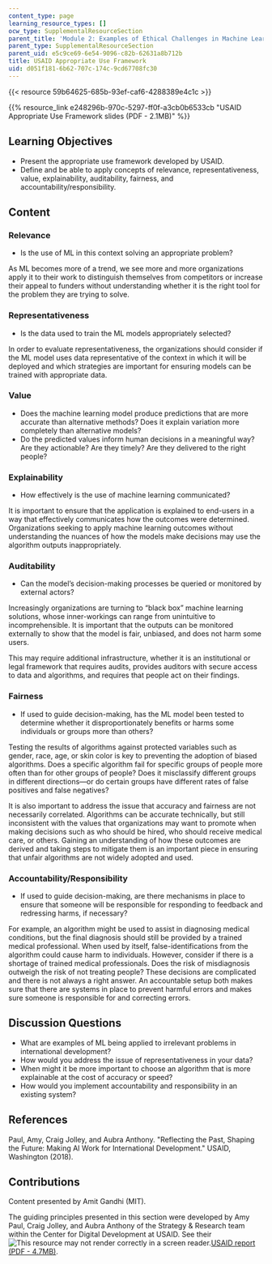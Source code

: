 ```yaml
---
content_type: page
learning_resource_types: []
ocw_type: SupplementalResourceSection
parent_title: 'Module 2: Examples of Ethical Challenges in Machine Learning'
parent_type: SupplementalResourceSection
parent_uid: e5c9ce69-6e54-9096-c82b-62631a8b712b
title: USAID Appropriate Use Framework
uid: d051f181-6b62-707c-174c-9cd67708fc30
---
```


{{< resource 59b64625-685b-93ef-caf6-4288389e4c1c >}}

{{% resource_link e248296b-970c-5297-ff0f-a3cb0b6533cb "USAID Appropriate Use Framework slides (PDF - 2.1MB)" %}}

Learning Objectives
-------------------

*   Present the appropriate use framework developed by USAID.
*   Define and be able to apply concepts of relevance, representativeness, value, explainability, auditability, fairness, and accountability/responsibility.

Content
-------

### Relevance

*   Is the use of ML in this context solving an appropriate problem?

As ML becomes more of a trend, we see more and more organizations apply it to their work to distinguish themselves from competitors or increase their appeal to funders without understanding whether it is the right tool for the problem they are trying to solve.

### Representativeness

*   Is the data used to train the ML models appropriately selected?

In order to evaluate representativeness, the organizations should consider if the ML model uses data representative of the context in which it will be deployed and which strategies are important for ensuring models can be trained with appropriate data.

### Value

*   Does the machine learning model produce predictions that are more accurate than alternative methods? Does it explain variation more completely than alternative models?
*   Do the predicted values inform human decisions in a meaningful way? Are they actionable? Are they timely? Are they delivered to the right people?

### Explainability

*   How effectively is the use of machine learning communicated?

It is important to ensure that the application is explained to end-users in a way that effectively communicates how the outcomes were determined. Organizations seeking to apply machine learning outcomes without understanding the nuances of how the models make decisions may use the algorithm outputs inappropriately.

### Auditability

*   Can the model’s decision-making processes be queried or monitored by external actors?

Increasingly organizations are turning to “black box” machine learning solutions, whose inner-workings can range from unintuitive to incomprehensible. It is important that the outputs can be monitored externally to show that the model is fair, unbiased, and does not harm some users.

This may require additional infrastructure, whether it is an institutional or legal framework that requires audits, provides auditors with secure access to data and algorithms, and requires that people act on their findings.

### Fairness

*   If used to guide decision-making, has the ML model been tested to determine whether it disproportionately benefits or harms some individuals or groups more than others?

Testing the results of algorithms against protected variables such as gender, race, age, or skin color is key to preventing the adoption of biased algorithms. Does a specific algorithm fail for specific groups of people more often than for other groups of people? Does it misclassify different groups in different directions—or do certain groups have different rates of false positives and false negatives?

It is also important to address the issue that accuracy and fairness are not necessarily correlated. Algorithms can be accurate technically, but still inconsistent with the values that organizations may want to promote when making decisions such as who should be hired, who should receive medical care, or others. Gaining an understanding of how these outcomes are derived and taking steps to mitigate them is an important piece in ensuring that unfair algorithms are not widely adopted and used.

### Accountability/Responsibility

*   If used to guide decision-making, are there mechanisms in place to ensure that someone will be responsible for responding to feedback and redressing harms, if necessary?

For example, an algorithm might be used to assist in diagnosing medical conditions, but the final diagnosis should still be provided by a trained medical professional. When used by itself, false-identifications from the algorithm could cause harm to individuals. However, consider if there is a shortage of trained medical professionals. Does the risk of misdiagnosis outweigh the risk of not treating people? These decisions are complicated and there is not always a right answer. An accountable setup both makes sure that there are systems in place to prevent harmful errors and makes sure someone is responsible for and correcting errors.

Discussion Questions
--------------------

*   What are examples of ML being applied to irrelevant problems in international development?
*   How would you address the issue of representativeness in your data?
*   When might it be more important to choose an algorithm that is more explainable at the cost of accuracy or speed?
*   How would you implement accountability and responsibility in an existing system?

References
----------

Paul, Amy, Craig Jolley, and Aubra Anthony. "Reflecting the Past, Shaping the Future: Making AI Work for International Development." USAID, Washington (2018).

Contributions
-------------

Content presented by Amit Gandhi (MIT).

The guiding principles presented in this section were developed by Amy Paul, Craig Jolley, and Aubra Anthony of the Strategy & Research team within the Center for Digital Development at USAID. See their ![This resource may not render correctly in a screen reader.](/images/inacessible.gif)[USAID report (PDF - 4.7MB)](https://www.usaid.gov/sites/default/files/documents/15396/AI-ML-in-Development.pdf).